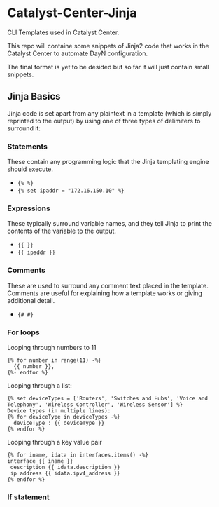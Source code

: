 # Catalyst-Center-Jinja
CLI Templates used in Catalyst Center.

This repo will containe some snippets of Jinja2 code that works in the Catalyst Center to automate DayN configuration.

The final format is yet to be desided but so far it will just contain small snippets.
## Jinja Basics
Jinja code is set apart from any plaintext in a template (which is simply reprinted to the output) by using one of three types of delimiters to surround it:
### Statements
These contain any programming logic that the Jinja templating engine should execute.

- `{% %}`
- `{% set ipaddr = "172.16.150.10" %}`

### Expressions
These typically surround variable names, and they tell Jinja to print the contents of the variable to the output.

- `{{ }}`
- `{{ ipaddr }}`

### Comments
These are used to surround any comment text placed in the template. Comments are useful for explaining how a template works or giving additional detail.

- `{# #}`

### For loops
Looping through numbers to 11
```
{% for number in range(11) -%}
  {{ number }},
{%- endfor %}
```

Looping through a list:
```
{% set deviceTypes = ['Routers', 'Switches and Hubs', 'Voice and Telephony', 'Wireless Controller', 'Wireless Sensor'] %}
Device types (in multiple lines):
{% for deviceType in deviceTypes -%}
  deviceType : {{ deviceType }}
{% endfor %}
```

Looping through a key value pair
```
{% for iname, idata in interfaces.items() -%}
interface {{ iname }}
 description {{ idata.description }}
 ip address {{ idata.ipv4_address }}
{% endfor %}
```

### If statement
